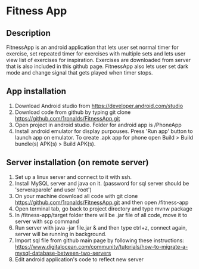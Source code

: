# Fitness App

## Description
FitnessApp is an android application that lets user set normal timer for exercise, set repeated timer for exercises with 
multiple sets and lets user view list of exercises for inspiration. Exercises are downloaded from server that is also
included in this github page. FitnessApp also lets user set dark mode and change signal that gets played when timer stops.

## App installation
1) Download Android studio from https://developer.android.com/studio
2) Download code from github by typing git clone https://github.com/1ronalds/FitnessApp.git
3) Open project in android studio. Folder for android app is /PhoneApp
4) Install android emulator for display purpouses. Press 'Run app' button to launch app on emulator.
To create .apk app for phone open Build > Build bundle(s) APK(s) > Build APK(s).

## Server installation (on remote server)
1) Set up a linux server and connect to it with ssh.
2) Install MySQL server and java on it. (password for sql server should be 'serveraparole' and user 'root')
3) On your machine download all code with git clone https://github.com/1ronalds/FitnessApp.git and then open /fitness-app
4) Open terminal tab, go back to project directory and type mvnw package
5) In /fitness-app/target folder there will be .jar file of all code, move it to server with scp command
6) Run server with java -jar file.jar & and then type ctrl+z, connect again, server will be running in background.
7) Import sql file from github main page by following these instructions:
https://www.digitalocean.com/community/tutorials/how-to-migrate-a-mysql-database-between-two-servers
8) Edit android application's code to reflect new server
